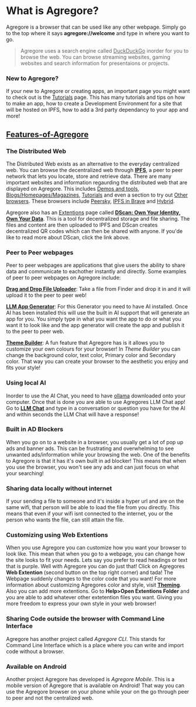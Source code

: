 # What is Agregore?
Agregore is a browser that can be used like any other webpage. Simply go to the top where it says **agregore://welcome** and type in where you want to go. 
>Agregore uses a search engine called <ins>DuckDuckGo</ins> inorder for you to browse the web. You can browse streaming websites, gaming websites and search information for presentaions or projects.
### New to Agregore?

If your new to Agregore or creating apps, an important page you might want to check out is the <ins>Tutorials</ins> page. This has many tutorials and tips on how to make an app, how to create a Development Environment for a site that will be hosted on IPFS, how to add a 3rd party dependancy to your app and more!

## <ins>Features-of-Agregore</ins>

### The Distributed Web
The Distributed Web exists as an alternative to the everyday centralized web. You can browse the decentralized web through [**IPFS**](https://ipfs.tech/), a peer to peer network that lets you locate, store and retrieve data. There are many important websites and information regaurding the distributed web that are displayed on Agregore. This includes [Demos and tools](https://agregore.mauve.moe/explore#demos-and-tools), [Blogs/Homepages/Magazines](https://agregore.mauve.moe/explore#blogs--homepages--magazines), [Tutorials](https://agregore.mauve.moe/explore#tutorials) and even a section to try out [Other browsers](https://agregore.mauve.moe/explore#other-browsers). These browsers include [Peersky](https://peersky.p2plabs.xyz/), [IPFS in Brave](https://blog.ipfs.tech/2021-01-21-how-we-put-ipfs-in-brave/) and [Hybrid](https://github.com/HybridWare/hybrid-browser).

Agregore also has an [Extentions](https://agregore.mauve.moe/explore#extensions) page called [**DScan: Own Your Identity, Own Your Data**](https://chromewebstore.google.com/detail/dscan-own-your-identity-o/idpfgkgogjjgklefnkjdpghkifbjenap). This is a tool for decentralized storage and file sharing. The files and content are then uploaded to IPFS and DScan creates decentralized QR codes which can then be shared with anyone. If you'de like to read more about DScan, click the link above.


### Peer to Peer webpages
Peer to peer webpages are applications that give users the ability to share data and communicate to eachother instantly and directly. Some examples 
 of peer to peer webpages on Agregore include:


**[Drag and Drop File Uploader](https://agregore.mauve.moe/docs/examples/drag-and-drop/)**: Take a file from Finder and drop it in and it will upload it to the peer to peer web!

**[LLM App Generator](https://agregore.mauve.moe/docs/examples/llm-appgen/)**: For this Generator you need to have AI installed. Once AI has been installed this will use the built in AI support that will generate an app for you. You simply type in what you want the app to do or what you want it to look like and the app generator will create the app and publish it to the peer to peer web.

**[Theme Builder](https://agregore.mauve.moe/docs/examples/themebuilder)**: A fun feature that Agregore has is it allows you to customize your own colours for your browser! In *Theme Builder* you can change the background color, text color, Primary color and Secondary color. That way you can create your browser to the aesthetic you enjoy and fits your style!

### Using local AI
Inorder to use the AI Chat, you need to have [ollama](https://ollama.com/) downloaded onto your computer. Once that is done you are able to use Agregores LLM Chat app! Go to **[LLM Chat](https://agregore.mauve.moe/docs/examples/llm-chat.html)** and type in a conversation or question you have for the AI and within seconds the LLM Chat will have a response! 

### Built in AD Blockers
When you go on to a website in a browser, you usually get a lot of pop up ads and banner ads. This can be frustrating and overwhelming to see unwanted ads/information while your browsing the web. One of the benefits to Agregore is that it has it's own built in ad blocker! This means that when you use the browser, you won't see any ads and can just focus on what your searching!

### Sharing data locally without internet
If your sending a file to someone and it's inside a hyper url and are on the same wifi, that person will be able to load the file from you directly. This means that even if your wifi isnt connected to the internet, you or the person who wants the file, can still attain the file.

### Customizing using Web Extentions
When you use Agregore you can customize how you want your browser to look like. This mean that when you go to a webpage, you can change how the site looks to fit your needs. Lets say you prefer to read headings or text that is purple. Well with Agregore you can do just that! Click on Agregores **Web Extention** (second button on the top right corner) and tada! The Webpage suddenly changes to the color code that you want! For more information about customizing Agregores color and style, visit **[Theming](https://agregore.mauve.moe/docs/theming#customization)**. Also you can add more extentions. Go to **Help>Open Extentions Folder** and you are able to add whatever other extetention files you want. Giving you more freedom to express your own style in your web browser!

### Sharing Code outside the browser with Command Line Interface
Agregore has another project called *Agregore CLI*. This stands for Command Line Interface which is a place where you can write and import code without a browser.

### Available on Android
Another project Agregore has developed is *Agregore Mobile*. This is a mobile version of Agregore that is available on Android! That way you can use the Agregore browser on your phone while your on the go through peer to peer and not the centralized web.
